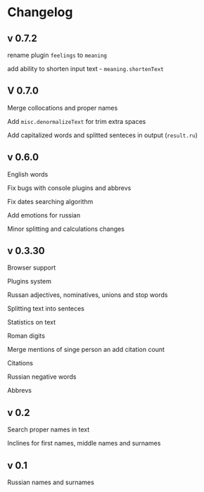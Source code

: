 Changelog
=========

## v 0.7.2
 
   rename plugin `feelings` to `meaning`
   
   add ability to shorten input text - `meaning.shortenText`


## V 0.7.0

  Merge collocations and proper names
  
  Add `misc.denormalizeText` for trim extra spaces
  
  Add capitalized words and splitted senteces in output (`result.ru`)

## v 0.6.0

  English words
  
  Fix bugs with console plugins and abbrevs
  
  Fix dates searching algorithm

  Add emotions for russian
  
  Minor splitting and calculations changes

## v 0.3.30

  Browser support

  Plugins system

  Russan adjectives, nominatives, unions and stop words

  Splitting text into senteces

  Statistics on text

  Roman digits

  Merge mentions of singe person an add citation count
  
  Citations

  Russian negative words

  Abbrevs


## v 0.2


  Search proper names in text

  Inclines for first names, middle names and surnames
	
## v 0.1

  Russian names and surnames
